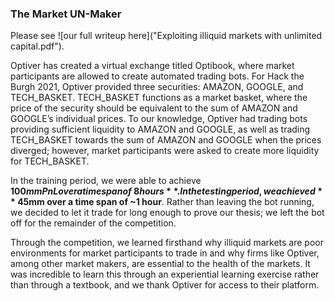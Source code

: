 ### The Market UN-Maker

Please see ![our full writeup here]("Exploiting illiquid markets with unlimited capital.pdf").

Optiver has created a virtual exchange titled Optibook, where market participants are allowed to create automated trading bots. For Hack the Burgh 2021, Optiver provided three securities: AMAZON, GOOGLE, and TECH_BASKET. TECH_BASKET functions as a market basket, where the price of the security should be equivalent to the sum of AMAZON and GOOGLE’s individual prices. To our knowledge, Optiver had trading bots providing sufficient liquidity to AMAZON and GOOGLE, as well as trading TECH_BASKET towards the sum of AMAZON and GOOGLE when the prices diverged; however, market participants were asked to create more liquidity for TECH_BASKET.

In the training period, we were able to achieve **$100mm PnL over a time span of ~8 hours**. In the testing period, we achieved **~$45mm over a time span of ~1 hour**. Rather than leaving the bot running, we decided to let it trade for long enough to prove our thesis; we left the bot off for the remainder of the competition.

Through the competition, we learned firsthand why illiquid markets are poor environments for market participants to trade in and why firms like Optiver, among other market makers, are essential to the health of the markets. It was incredible to learn this through an experiential learning exercise rather than through a textbook, and we thank Optiver for access to their platform.